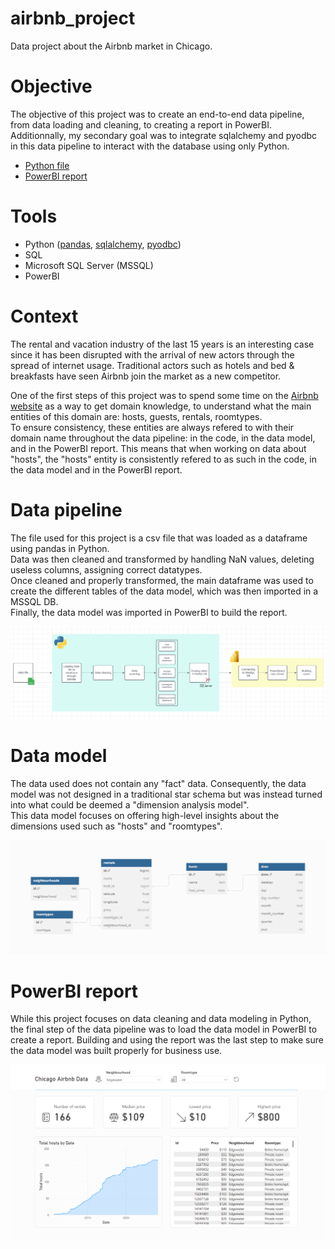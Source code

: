 # airbnb_project

Data project about the Airbnb market in Chicago.

# Objective

The objective of this project was to create an end-to-end data pipeline, from data loading and cleaning, to creating a report in PowerBI.<br />
Additionnally, my secondary goal was to integrate sqlalchemy and pyodbc in this data pipeline to interact with the database using only Python.
- [Python file](https://github.com/FlorianLD/airbnb_project/blob/main/airbnb_notebook.ipynb)
- [PowerBI report](https://github.com/FlorianLD/airbnb_project/blob/main/airbnb_report.pbix)

# Tools

- Python ([pandas](https://pandas.pydata.org/), [sqlalchemy](https://www.sqlalchemy.org/), [pyodbc](https://github.com/mkleehammer/pyodbc))
- SQL
- Microsoft SQL Server (MSSQL)
- PowerBI

# Context

The rental and vacation industry of the last 15 years is an interesting case since it has been disrupted with the arrival of new actors through the spread of internet usage. Traditional actors such as hotels and bed & breakfasts have seen Airbnb join the market as a new competitor.

One of the first steps of this project was to spend some time on the [Airbnb website](https://www.airbnb.com/) as a way to get domain knowledge, to understand what the main entities of this domain are: hosts, guests, rentals, roomtypes.<br />
To ensure consistency, these entities are always refered to with their domain name throughout the data pipeline: in the code, in the data model, and in the PowerBI report. This means that when working on data about "hosts", the "hosts" entity is consistently refered to as such in the code, in the data model and in the PowerBI report.


# Data pipeline

The file used for this project is a csv file that was loaded as a dataframe using pandas in Python.<br />
Data was then cleaned and transformed by handling NaN values, deleting useless columns, assigning correct datatypes.<br />
Once cleaned and properly transformed, the main dataframe was used to create the different tables of the data model, which was then imported in a MSSQL DB.<br />
Finally, the data model was imported in PowerBI to build the report.

![Test](/data_pipeline.png)


# Data model

The data used does not contain any "fact" data. 
Consequently, the data model was not designed in a traditional star schema but was instead turned into what could be deemed a "dimension analysis model".<br />
This data model focuses on offering high-level insights about the dimensions used such as "hosts" and "roomtypes".

![Test](/data_model.png)

# PowerBI report

While this project focuses on data cleaning and data modeling in Python, the final step of the data pipeline was to load the data model in PowerBI to create a report.
Building and using the report was the last step to make sure the data model was built properly for business use.

![Test](/powerbi_report.png)
